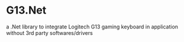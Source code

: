# G13.Net
a .Net library to integrate Logitech G13 gaming keyboard in application without 3rd party softwares/drivers
